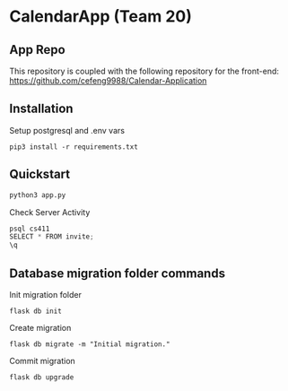 # CalendarApp (Team 20)

## App Repo
This repository is coupled with the following repository for the front-end: https://github.com/cefeng9988/Calendar-Application

## Installation

Setup postgresql and .env vars

```
pip3 install -r requirements.txt
```

## Quickstart

```python
python3 app.py
```

Check Server Activity
```python
psql cs411
SELECT * FROM invite;
\q   
```

## Database migration folder commands

Init migration folder

```
flask db init
```

Create migration

```
flask db migrate -m "Initial migration."
```

Commit migration

```
flask db upgrade
```
